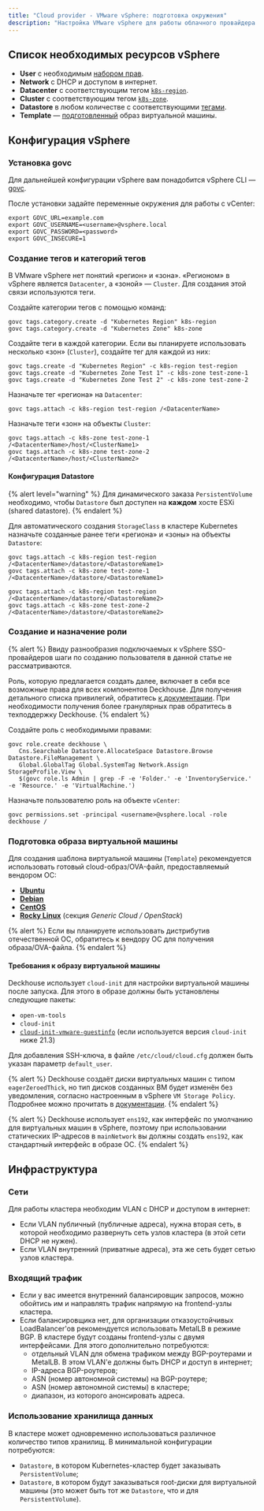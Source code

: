 ```yaml
---
title: "Cloud provider - VMware vSphere: подготовка окружения"
description: "Настройка VMware vSphere для работы облачного провайдера Deckhouse."
---
```


<!-- АВТОР! Не забудь актуализировать getting started, если это необходимо -->

## Список необходимых ресурсов vSphere

* **User** с необходимым [набором прав](#создание-и-назначение-роли).
* **Network** с DHCP и доступом в интернет.
* **Datacenter** с соответствующим тегом [`k8s-region`](#создание-тегов-и-категорий-тегов).
* **Cluster** с соответствующим тегом [`k8s-zone`](#создание-тегов-и-категорий-тегов).
* **Datastore** в любом количестве с соответствующими [тегами](#конфигурация-datastore).
* **Template** — [подготовленный](#подготовка-образа-виртуальной-машины) образ виртуальной машины.

## Конфигурация vSphere

### Установка govc

Для дальнейшей конфигурации vSphere вам понадобится vSphere CLI — [govc](https://github.com/vmware/govmomi/tree/master/govc#installation).

После установки задайте переменные окружения для работы с vCenter:

```shell
export GOVC_URL=example.com
export GOVC_USERNAME=<username>@vsphere.local
export GOVC_PASSWORD=<password>
export GOVC_INSECURE=1
```

### Создание тегов и категорий тегов

В VMware vSphere нет понятий «регион» и «зона». «Регионом» в vSphere является `Datacenter`, а «зоной» — `Cluster`. Для создания этой связи используются теги.

Создайте категории тегов с помощью команд:

```shell
govc tags.category.create -d "Kubernetes Region" k8s-region
govc tags.category.create -d "Kubernetes Zone" k8s-zone
```

Создайте теги в каждой категории. Если вы планируете использовать несколько «зон» (`Cluster`), создайте тег для каждой из них:

```shell
govc tags.create -d "Kubernetes Region" -c k8s-region test-region
govc tags.create -d "Kubernetes Zone Test 1" -c k8s-zone test-zone-1
govc tags.create -d "Kubernetes Zone Test 2" -c k8s-zone test-zone-2
```

Назначьте тег «региона» на `Datacenter`:

```shell
govc tags.attach -c k8s-region test-region /<DatacenterName>
```

Назначьте теги «зон» на объекты `Cluster`:

```shell
govc tags.attach -c k8s-zone test-zone-1 /<DatacenterName>/host/<ClusterName1>
govc tags.attach -c k8s-zone test-zone-2 /<DatacenterName>/host/<ClusterName2>
```

#### Конфигурация Datastore

{% alert level="warning" %}
Для динамического заказа `PersistentVolume` необходимо, чтобы `Datastore` был доступен на **каждом** хосте ESXi (shared datastore).
{% endalert %}

Для автоматического создания `StorageClass` в кластере Kubernetes назначьте созданные ранее теги «региона» и «зоны» на объекты `Datastore`:

```shell
govc tags.attach -c k8s-region test-region /<DatacenterName>/datastore/<DatastoreName1>
govc tags.attach -c k8s-zone test-zone-1 /<DatacenterName>/datastore/<DatastoreName1>

govc tags.attach -c k8s-region test-region /<DatacenterName>/datastore/<DatastoreName2>
govc tags.attach -c k8s-zone test-zone-2 /<DatacenterName>/datastore/<DatastoreName2>
```

### Создание и назначение роли

{% alert %}
Ввиду разнообразия подключаемых к vSphere SSO-провайдеров шаги по созданию пользователя в данной статье не рассматриваются.

Роль, которую предлагается создать далее, включает в себя все возможные права для всех компонентов Deckhouse.
Для получения детального списка привилегий, обратитесь [к документации](/products/kubernetes-platform/documentation/v1/modules/030-cloud-provider-vsphere/configuration.html#список-необходимых-привилегий).
При необходимости получения более гранулярных прав обратитесь в техподдержку Deckhouse.
{% endalert %}

Создайте роль с необходимыми правами:

```shell
govc role.create deckhouse \
   Cns.Searchable Datastore.AllocateSpace Datastore.Browse Datastore.FileManagement \
   Global.GlobalTag Global.SystemTag Network.Assign StorageProfile.View \
   $(govc role.ls Admin | grep -F -e 'Folder.' -e 'InventoryService.' -e 'Resource.' -e 'VirtualMachine.')
```

Назначьте пользователю роль на объекте `vCenter`:

```shell
govc permissions.set -principal <username>@vsphere.local -role deckhouse /
```

### Подготовка образа виртуальной машины

Для создания шаблона виртуальной машины (`Template`) рекомендуется использовать готовый cloud-образ/OVA-файл, предоставляемый вендором ОС:

* [**Ubuntu**](https://cloud-images.ubuntu.com/)
* [**Debian**](https://cloud.debian.org/images/cloud/)
* [**CentOS**](https://cloud.centos.org/)
* [**Rocky Linux**](https://rockylinux.org/alternative-images/) (секция *Generic Cloud / OpenStack*)

{% alert %}
Если вы планируете использовать дистрибутив отечественной ОС, обратитесь к вендору ОС для получения образа/OVA-файла.
{% endalert %}

#### Требования к образу виртуальной машины

Deckhouse использует `cloud-init` для настройки виртуальной машины после запуска. Для этого в образе должны быть установлены следующие пакеты:

* `open-vm-tools`
* `cloud-init`
* [`cloud-init-vmware-guestinfo`](https://github.com/vmware-archive/cloud-init-vmware-guestinfo#installation) (если используется версия `cloud-init` ниже 21.3)

Для добавления SSH-ключа, в файле `/etc/cloud/cloud.cfg` должен быть указан параметр `default_user`.

{% alert %}
Deckhouse создаёт диски виртуальных машин с типом `eagerZeroedThick`, но тип дисков созданных ВМ будет изменён без уведомления, согласно настроенным в vSphere `VM Storage Policy`.
Подробнее можно прочитать в [документации](https://github.com/hashicorp/terraform-provider-vsphere/blob/main/website/docs/r/virtual_machine.html.markdown#virtual-disk-provisioning-policies).
{% endalert %}

{% alert %}
Deckhouse использует `ens192`, как интерфейс по умолчанию для виртуальных машин в vSphere, поэтому при использовании статических IP-адресов в `mainNetwork` вы должны создать `ens192`, как стандартный интерфейс в образе ОС.
{% endalert %}

## Инфраструктура

### Сети

Для работы кластера необходим VLAN с DHCP и доступом в интернет:
* Если VLAN публичный (публичные адреса), нужна вторая сеть, в которой необходимо развернуть сеть узлов кластера (в этой сети DHCP не нужен).
* Если VLAN внутренний (приватные адреса), эта же сеть будет сетью узлов кластера.

### Входящий трафик

* Если у вас имеется внутренний балансировщик запросов, можно обойтись им и направлять трафик напрямую на frontend-узлы кластера.
* Если балансировщика нет, для организации отказоустойчивых LoadBalancer'ов рекомендуется использовать MetalLB в режиме BGP. В кластере будут созданы frontend-узлы с двумя интерфейсами. Для этого дополнительно потребуются:
  * отдельный VLAN для обмена трафиком между BGP-роутерами и MetalLB. В этом VLAN'e должны быть DHCP и доступ в интернет;
  * IP-адреса BGP-роутеров;
  * ASN (номер автономной системы) на BGP-роутере;
  * ASN (номер автономной системы) в кластере;
  * диапазон, из которого анонсировать адреса.

### Использование хранилища данных

В кластере может одновременно использоваться различное количество типов хранилищ. В минимальной конфигурации потребуются:
* `Datastore`, в котором Kubernetes-кластер будет заказывать `PersistentVolume`;
* `Datastore`, в котором будут заказываться root-диски для виртуальной машины (это может быть тот же `Datastore`, что и для `PersistentVolume`).

